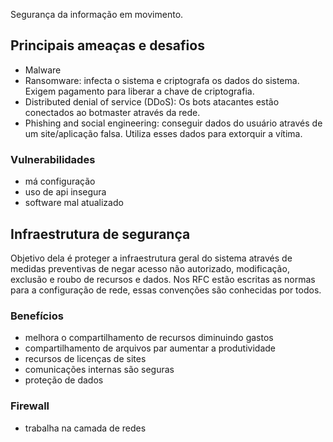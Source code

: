 Segurança da informação em movimento. 

## Principais ameaças  e desafios
- Malware
- Ransomware:  infecta o sistema e criptografa os dados do sistema. Exigem pagamento para liberar a chave de criptografia.
- Distributed denial of service (DDoS): Os bots atacantes estão conectados ao botmaster através da rede.
- Phishing and social engineering: conseguir dados do usuário através de um site/aplicação falsa. Utiliza esses dados para extorquir a vítima. 
### Vulnerabilidades
- má configuração
- uso de api insegura
- software mal atualizado
## Infraestrutura de segurança
Objetivo dela é proteger a infraestrutura geral do sistema através de medidas preventivas de negar acesso não autorizado, modificação, exclusão e roubo de recursos e dados.
Nos RFC estão escritas as normas para a configuração de rede, essas convenções são conhecidas por todos.
### Benefícios
- melhora o compartilhamento de recursos diminuindo gastos
- compartilhamento de arquivos par aumentar a produtividade
- recursos de licenças de sites
- comunicações internas são seguras
- proteção de dados
### Firewall
- trabalha na camada de redes